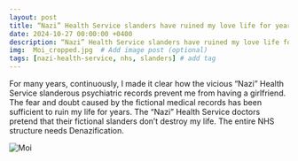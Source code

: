 ```yaml
---
layout: post
title: “Nazi” Health Service slanders have ruined my love life for years
date: 2024-10-27 00:00:00 +0400
description: “Nazi” Health Service slanders have ruined my love life for years # Add post description (optional)
img:  Moi_cropped.jpg  # Add image post (optional)
tags: [nazi-health-service, nhs, slanders] # add tag
---
```


For many years, continuously, I made it clear how the vicious “Nazi” Health Service slanderous psychiatric records prevent me from having a girlfriend. The fear and doubt caused by the fictional medical records has been sufficient to ruin my life for years. The “Nazi” Health Service doctors pretend that their fictional slanders don’t destroy my life. The entire NHS structure needs Denazification.

![Moi]({{site.baseurl}}/assets/img/Moi.jpg)
